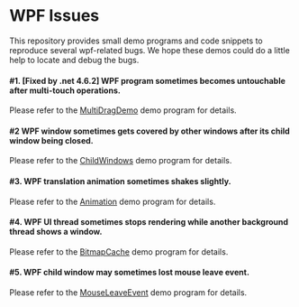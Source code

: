 # WPF Issues

This repository provides small demo programs and code snippets to reproduce several wpf-related bugs. We hope these demos could do a little help to locate and debug the bugs.


#### #1. [Fixed by .net 4.6.2] WPF program sometimes becomes untouchable after multi-touch operations.
Please refer to the [MultiDragDemo](./MultiDragDemo) demo program for details.

#### #2 WPF window sometimes gets covered by other windows after its child window being closed.
Please refer to the [ChildWindows](./ChildWindows) demo program for details.

#### #3. WPF translation animation sometimes shakes slightly.
Please refer to the [Animation](./Animation) demo program for details.

#### #4. WPF UI thread sometimes stops rendering while another background thread shows a window.
Please refer to the [BitmapCache](./BitmapCache) demo program for details.

#### #5. WPF child window may sometimes lost mouse leave event.
Please refer to the [MouseLeaveEvent](./MouseLeaveEvent) demo program for details.
